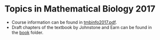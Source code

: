 # Topics in Mathematical Biology 2017

- Course information can be found in [tmbinfo2017.pdf](tmbinfo2017.pdf).
- Draft chapters of the textbook by Johnstone and Earn can be found in the [book](book) folder.